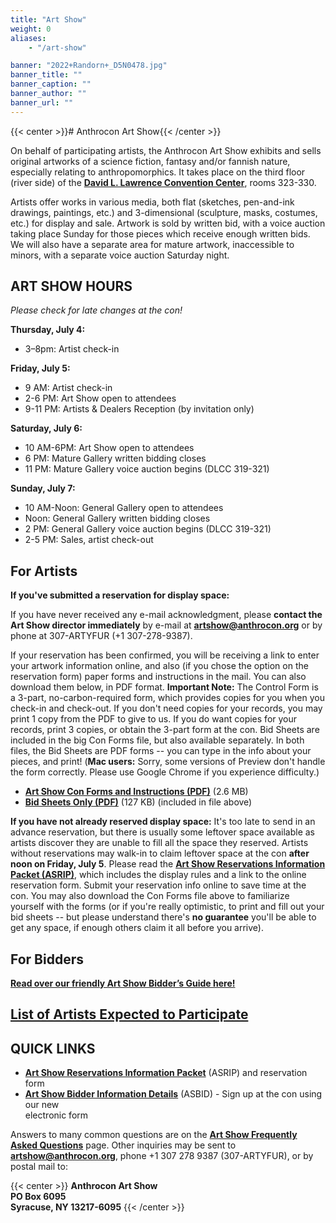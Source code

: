 ```yaml
---
title: "Art Show"
weight: 0
aliases:
    - "/art-show"

banner: "2022+Randorn+_D5N0478.jpg"
banner_title: ""
banner_caption: ""
banner_author: ""
banner_url: ""
---
```


{{< center >}}# Anthrocon Art Show{{< /center >}}

On behalf of participating artists, the Anthrocon Art Show exhibits and sells original artworks of a science fiction, fantasy and/or fannish nature, especially relating to anthropomorphics. It takes place on the third floor (river side) of the [**David L. Lawrence Convention Center**](http://www.pittsburghcc.com/), rooms 323-330.

Artists offer works in various media, both flat (sketches, pen-and-ink drawings, paintings, etc.) and 3-dimensional (sculpture, masks, costumes, etc.) for display and sale. Artwork is sold by written bid, with a voice auction taking place Sunday for those pieces which receive enough written bids. We will also have a separate area for mature artwork, inaccessible to minors, with a separate voice auction Saturday night.

## ART SHOW HOURS

*Please check for late changes at the con!*

**Thursday, July 4:**

- 3–8pm: Artist check-in

**Friday, July 5:**

- 9 AM: Artist check-in
- 2-6 PM: Art Show open to attendees
- 9-11 PM: Artists & Dealers Reception (by invitation only)

**Saturday, July 6:**

- 10 AM-6PM: Art Show open to attendees
- 6 PM: Mature Gallery written bidding closes
- 11 PM: Mature Gallery voice auction begins (DLCC 319-321)

**Sunday, July 7:**

- 10 AM-Noon: General Gallery open to attendees
- Noon: General Gallery written bidding closes
- 2 PM: General Gallery voice auction begins (DLCC 319-321)
- 2-5 PM: Sales, artist check-out

## For Artists

**If you've submitted a reservation for display space:**

If you have never received any e-mail acknowledgment, please **contact the Art Show director immediately** by e-mail at [**artshow@anthrocon.org**](mailto:artshow@anthrocon.org) or by phone at 307-ARTYFUR (+1 307-278-9387).

If your reservation has been confirmed, you will be receiving a link to enter your artwork information online, and also (if you chose the option on the reservation form) paper forms and instructions in the mail. You can also download them below, in PDF format. **Important Note:** The Control Form is a 3-part, no-carbon-required form, which provides copies for you when you check-in and check-out. If you don't need copies for your records, you may print 1 copy from the PDF to give to us. If you do want copies for your records, print 3 copies, or obtain the 3-part form at the con. Bid Sheets are included in the big Con Forms file, but also available separately. In both files, the Bid Sheets are PDF forms -- you can type in the info about your pieces, and print! (**Mac users:** Sorry, some versions of Preview don't handle the form correctly. Please use Google Chrome if you experience difficulty.)

- [**Art Show Con Forms and Instructions (PDF)**](https://drive.google.com/file/d/1q8mP4vvpIdSUlP6WFKNTs_B8ocYB9BNd/view)[](https://drive.google.com/file/d/14PrF2Pxs7t4rgfdIGTkKrhp4LHkif3Jo/view?usp=sharing) (2.6 MB)
- [**Bid Sheets Only (PDF)**](https://drive.google.com/file/d/1988w0lJF8Ryq_ZTu_cm0xGG0vSN6D4qe/view?usp=sharing) (127 KB) (included in file above)

**If you have not already reserved display space:** It's too late to send in an advance reservation, but there is usually some leftover space available as artists discover they are unable to fill all the space they reserved. Artists without reservations may walk-in to claim leftover space at the con **after noon on Friday, July 5**. Please read the [**Art Show Reservations Information Packet (ASRIP)**](https://www.anthrocon.org/artshow/artist-info/), which includes the display rules and a link to the online reservation form. Submit your reservation info online to save time at the con. You may also download the Con Forms file above to familiarize yourself with the forms (or if you're really optimistic, to print and fill out your bid sheets -- but please understand there's **no guarantee** you'll be able to get any space, if enough others claim it all before you arrive).

## For Bidders

[**Read over our friendly Art Show Bidder’s Guide here!**](https://docs.google.com/document/d/11vUcbLcwEg6OpIQA2g_EZF8od9fj7J_rpLqNpvaSuGE/edit)

## [**List of Artists Expected to Participate**](https://docs.google.com/document/d/17ij8Z3h_F5COqABR7tnG2XCfSvJTpabrOZLVy7G49nc/edit?usp=sharing)

## QUICK LINKS

- [**Art Show Reservations Information Packet**](https://www.anthrocon.org/artshow/artist-info/) (ASRIP) and reservation form
- [**Art Show Bidder Information Details**](https://drive.google.com/file/d/1ua-YZEUIqTm925778fgpWO_0RlVqs3i5/view?usp=sharing) (ASBID) - Sign up at the con using our new<br>electronic form

Answers to many common questions are on the [**Art Show Frequently Asked Questions**](https://www.anthrocon.org/faq/artshow) page. Other inquiries may be sent to [**artshow@anthrocon.org**](mailto:artshow@anthrocon.org), phone +1 307 278 9387 (307-ARTYFUR), or by postal mail to:

{{< center >}}
**Anthrocon Art Show**<br>
**PO Box 6095**<br>
**Syracuse, NY 13217-6095**
{{< /center >}}
